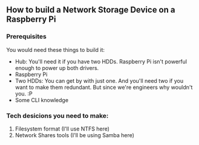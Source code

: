 ## How to build a Network Storage Device on a Raspberry Pi

### Prerequisites

You would need these things to build it:
* Hub: You'll need it if you have two HDDs. Raspberry Pi isn't powerful enough to power up both drivers. 
* Raspberry Pi
* Two HDDs: You can get by with just one. And you'll need two if you want to make them redundant. But since we're engineers why wouldn't you. :P
* Some CLI knowledge

### Tech desicions you need to make: 
1. Filesystem format (I'll use NTFS here) 
2. Network Shares tools (I'll be using Samba here)


